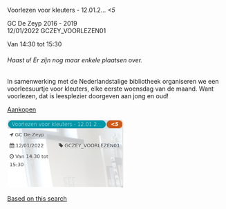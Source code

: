 Voorlezen voor kleuters - 12.01.2... *<5*

GC De Zeyp 2016 - 2019  
12/01/2022 GCZEY\_VOORLEZEN01  

Van 14:30 tot 15:30

  

###### *Haast u! Er zijn nog maar enkele plaatsen over.*

  

In samenwerking met de Nederlandstalige bibliotheek organiseren we een voorleesuurtje voor kleuters, elke eerste woensdag van de maand. Want voorlezen, dat is leesplezier doorgeven aan jong en oud!  

[Aankopen](https://tickets.vgc.be/ticketingActivity/subscribe/GCZEY_VOORLEZEN01)

![](69809.png)

[Based on this search](https://tickets.vgc.be/activity/index?&vrijeplaatsen=1&Age%5B%5D=3%2C5&entity=276)